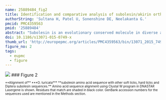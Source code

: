 ```yaml
---
name: 25889484_fig2
title: Identification and comparative analysis of subolesin/akirin ortholog from Ornithodoros turicata ticks.
authorString: 'Sultana H, Patel U, Sonenshine DE, Neelakanta G.'
pmcid: PMC4359563
pmid: '25889484'
abstract: "Subolesin is an evolutionary conserved molecule in diverse arthropod species that play an important role in the regulation of genes involved in immune responses, blood digestion, reproduction and development. In this study, we have identified a subolesin ortholog from soft ticks Ornithodoros turicata, the vector of the relapsing fever spirochete in the United States.Uninfected fed or unfed O. turicata ticks were used throughout this study. The subolesin mRNA was amplified by reverse transcription polymerase chain reaction (RT-PCR) and sequenced. Quantitative-real time PCR (QRT-PCR) was performed to evaluate subolesin mRNA levels at different O. turicata developmental stages and from salivary glands and gut tissues. Bioinformatics and comparative analysis was performed to predict potential post-translational modifications in O. turicata subolesin amino-acid sequences.Our study reveals that O. turicata subolesin gene expression is developmentally regulated, where; adult ticks expressed significantly higher levels in comparison to the larvae or nymphal ticks. Expression of subolesin was evident in both unfed and fed ticks and in the salivary glands and midgut tissues. The expression of subolesin transcripts varied in fed ticks with peak levels at day 14 post-feeding. Phylogenetic analysis revealed that O. turicata subolesin showed a high degree of sequence conservation with subolesin's from other soft and hard ticks. Bioinformatics and comparative analysis predicted that O. turicata subolesin carry three Protein kinase C and one Casein kinase II phosphorylation sites. However, no myristoylation or glycosylation sites were evident in the O. turicata subolesin sequence.Our study provides important insights in recognizing subolesin as a conserved potential candidate for the development of a broad-spectrum anti-vector vaccine to control not only ticks but also several other arthropods that transmit diseases to humans and animals."
doi: 10.1186/s13071-015-0749-x
thumb_url: 'http://europepmc.org/articles/PMC4359563/bin/13071_2015_749_Fig2_HTML.gif'
figure_no: 2
tags:
  - eupmc
  - figure
---
```

<img src='http://europepmc.org/articles/PMC4359563/bin/13071_2015_749_Fig2_HTML.jpg' style='max-height: 300px'>
### Figure 2
<p style='font-size: 10px;'>**Alignment of** ***O. turicata*** **subolesin amino acid sequence with other soft ticks, hard ticks and Diptera subolesin sequences.** Amino acid sequence alignment using Clustal W program in DNASTAR Lasergene is shown. Residues that match are shaded in black color. GenBank accession numbers for the sequences used are mentioned in the <xref rid="Sec2" ref-type="sec">Methods</xref> section.</p>
